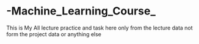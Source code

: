 # -Machine_Learning_Course_
This is My All lecture practice and task here only from the lecture data not form the project data or anything else  
